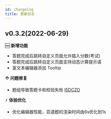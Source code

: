 ```yaml
---
id: changelog
title: 更新日志
---
```


## v0.3.2(2022-06-29)

🆕 **新增功能**

- 答题完成后跳转自定义页面允许插入分数(考试)
- 答题完成后跳转自定义页面支持动态计算提示语
- 富文本编辑器添加 Tooltip

⛑ **问题修复**

- 题组导致答题卡和校验失败 [I5DCZO](https://gitee.com/surveyking/surveyking/issues/I5DCZO) 

⚡️ **体验优化**

- 优化编辑器性能，百道题的渲染时间由6s优化到1s
